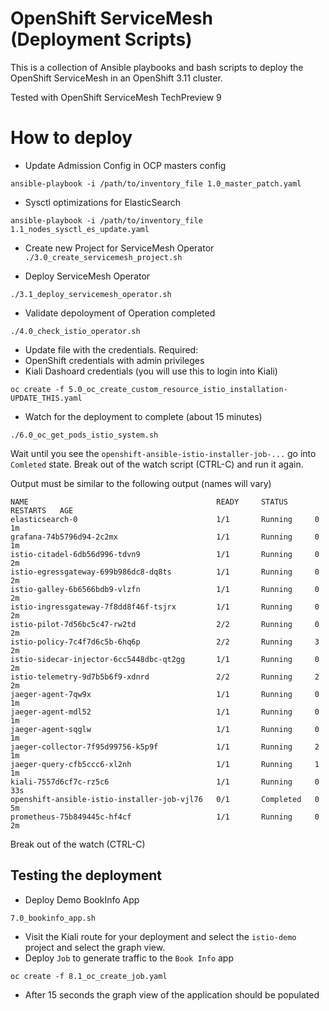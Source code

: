 # OpenShift ServiceMesh (Deployment Scripts)

This is a collection of Ansible playbooks and bash scripts to deploy the OpenShift ServiceMesh in an OpenShift 3.11 cluster.

Tested with OpenShift ServiceMesh TechPreview 9


# How to deploy


- Update Admission Config in OCP masters config  

`ansible-playbook -i /path/to/inventory_file 1.0_master_patch.yaml`

- Sysctl optimizations for ElasticSearch

`ansible-playbook -i /path/to/inventory_file 1.1_nodes_sysctl_es_update.yaml`

- Create new Project for ServiceMesh Operator
`./3.0_create_servicemesh_project.sh`

- Deploy ServiceMesh Operator

`./3.1_deploy_servicemesh_operator.sh`

- Validate depoloyment of Operation completed

`./4.0_check_istio_operator.sh`

- Update file with the credentials. Required:
 - OpenShift credentials with admin privileges
 - Kiali Dashoard credentials (you will use this to login into Kiali)

`oc create -f 5.0_oc_create_custom_resource_istio_installation-UPDATE_THIS.yaml`

- Watch for the deployment to complete (about 15 minutes)

`./6.0_oc_get_pods_istio_system.sh`


Wait until you see the `openshift-ansible-istio-installer-job-...` go into `Comleted` state. Break out of the watch script (CTRL-C) and run it again.

Output must be similar to the following output (names will vary)

```
NAME                                          READY     STATUS      RESTARTS   AGE
elasticsearch-0                               1/1       Running     0          1m
grafana-74b5796d94-2c2mx                      1/1       Running     0          1m
istio-citadel-6db56d996-tdvn9                 1/1       Running     0          2m
istio-egressgateway-699b986dc8-dq8ts          1/1       Running     0          2m
istio-galley-6b6566bdb9-vlzfn                 1/1       Running     0          2m
istio-ingressgateway-7f8dd8f46f-tsjrx         1/1       Running     0          2m
istio-pilot-7d56bc5c47-rw2td                  2/2       Running     0          2m
istio-policy-7c4f7d6c5b-6hq6p                 2/2       Running     3          2m
istio-sidecar-injector-6cc5448dbc-qt2gg       1/1       Running     0          2m
istio-telemetry-9d7b5b6f9-xdnrd               2/2       Running     2          2m
jaeger-agent-7qw9x                            1/1       Running     0          1m
jaeger-agent-mdl52                            1/1       Running     0          1m
jaeger-agent-sqglw                            1/1       Running     0          1m
jaeger-collector-7f95d99756-k5p9f             1/1       Running     2          1m
jaeger-query-cfb5ccc6-xl2nh                   1/1       Running     1          1m
kiali-7557d6cf7c-rz5c6                        1/1       Running     0          33s
openshift-ansible-istio-installer-job-vjl76   0/1       Completed   0          5m
prometheus-75b849445c-hf4cf                   1/1       Running     0          2m
```

Break out of the watch (CTRL-C) 

## Testing the deployment

- Deploy Demo BookInfo App

`7.0_bookinfo_app.sh`

- Visit the Kiali route for your deployment and select the `istio-demo` project and select the graph view.
- Deploy `Job` to generate traffic to the `Book Info` app

`oc create -f 8.1_oc_create_job.yaml`

- After 15 seconds the graph view of the application should be populated


